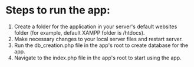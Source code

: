 # Steps to run the app:

1) Create a folder for the application in your server's default websites folder (for example, default XAMPP folder is /htdocs).
2) Make necessary changes to your local server files and restart server.
3) Run the db_creation.php file in the app's root to create database for the app.
4) Navigate to the index.php file in the app's root to start using the app.
